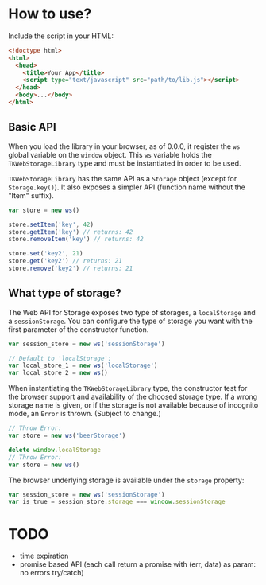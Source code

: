 # How to use?

Include the script in your HTML:

``` html
<!doctype html>
<html>
  <head>
    <title>Your App</title>
    <script type="text/javascript" src="path/to/lib.js"></script>
  </head>
  <body>...</body>
</html>
```

## Basic API

When you load the library in your browser, as of 0.0.0, it register the `ws` global variable on the `window` object.
This `ws` variable holds the `TKWebStorageLibrary` type and must be instantiated in order to be used.

`TKWebStorageLibrary` has the same API as a `Storage` object (except for `Storage.key()`).
It also exposes a simpler API (function name without the "Item" suffix).

``` javascript
var store = new ws()

store.setItem('key', 42)
store.getItem('key') // returns: 42
store.removeItem('key') // returns: 42

store.set('key2', 21)
store.get('key2') // returns: 21
store.remove('key2') // returns: 21
```

## What type of storage?

The Web API for Storage exposes two type of storages, a `localStorage` and a `sessionStorage`.
You can configure the type of storage you want with the first parameter of the constructor function.

``` javascript
var session_store = new ws('sessionStorage')

// Default to 'localStorage':
var local_store_1 = new ws('localStorage')
var local_store_2 = new ws()
```

When instantiating the `TKWebStorageLibrary` type, the constructor test for the browser support and availability of the choosed storage type.
If a wrong storage name is given, or if the storage is not available because of incognito mode, an `Error` is thrown.
(Subject to change.)

``` javascript
// Throw Error:
var store = new ws('beerStorage')

delete window.localStorage
// Throw Error:
var store = new ws()
```

The browser underlying storage is available under the `storage` property:

``` javascript
var session_store = new ws('sessionStorage')
var is_true = session_store.storage === window.sessionStorage
```

# TODO

- time expiration
- promise based API (each call return a promise with (err, data) as param: no errors try/catch)
